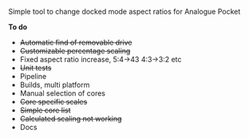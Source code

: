 Simple tool to change docked mode aspect ratios for Analogue Pocket

**To do**
- ~~Automatic find of removable drive~~
- ~~Customizable percentage scaling~~
- Fixed aspect ratio increase, 5:4->43 4:3->3:2 etc
- ~~Unit tests~~
- Pipeline
- Builds, multi platform
- Manual selection of cores
- ~~Core specific scales~~
- ~~Simple core list~~
- ~~Calculated scaling not working~~
- Docs